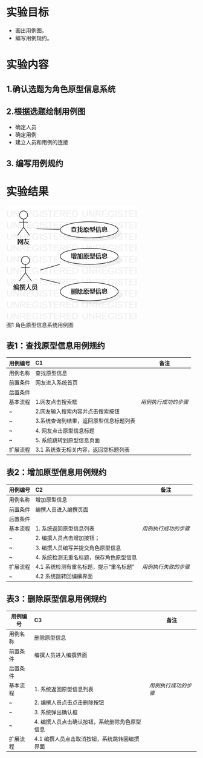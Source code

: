 # 实验目标
- 画出用例图。
- 编写用例规约。
# 实验内容
## 1.确认选题为角色原型信息系统
## 2.根据选题绘制用例图
- 确定人员
- 确定用例
- 建立人员和用例的连接
## 3. 编写用例规约
# 实验结果

 ![用例图](./UserCase2.jpg)  
 图1 角色原型信息系统用例图
 
 ## 表1：查找原型信息用例规约  

用例编号  | C1 | 备注  
-|:-|-  
用例名称  | 查找原型信息  |   
前置条件  | 网友进入系统首页    |  
后置条件  |  |   
基本流程  | 1.网友点击搜索框  |*用例执行成功的步骤*  
~| 2.网友输入搜索内容并点击搜索按钮  |
~| 3.系统查询到结果，返回原型信息标题列表   |   
~| 4. 网友点击原型信息标题  |   
~| 5. 系统跳转到原型信息页面  |   
扩展流程  | 3.1 系统查无相关内容，返回空标题列表 | 

## 表2：增加原型信息用例规约  

用例编号  | C2 | 备注  
-|:-|-  
用例名称  | 增加原型信息  |   
前置条件  | 编撰人员进入编撰页面    |    
后置条件  |      |  
基本流程  | 1. 系统返回原型信息列表  |*用例执行成功的步骤*  
~| 2. 编撰人员点击增加按钮；  |  
~| 3. 编撰人员编写并提交角色原型信息  |   
~| 4. 系统检测无重名标题，保存角色原型信息  | 
扩展流程  | 4.1 系统检测有重名标题，提示“重名标题” | *用例执行失败的步骤*  
~| 4.2 系统跳转回编撰界面  | 



## 表3：删除原型信息用例规约

用例编号  | C3 | 备注  
-|:-|-  
用例名称  | 删除原型信息  |   
前置条件  | 编撰人员进入编撰界面    | 
后置条件  |      |   
基本流程  | 1. 系统返回原型信息列表  |*用例执行成功的步骤*  
~| 2. 编撰人员点击点击删除按钮  |   
~| 3. 系统弹出确认框  |
~| 4. 编撰人员点击确认按钮，系统删除角色原型信息  |   
扩展流程  | 4.1 编撰人员点击取消按钮，系统跳转回编撰界面 | 



